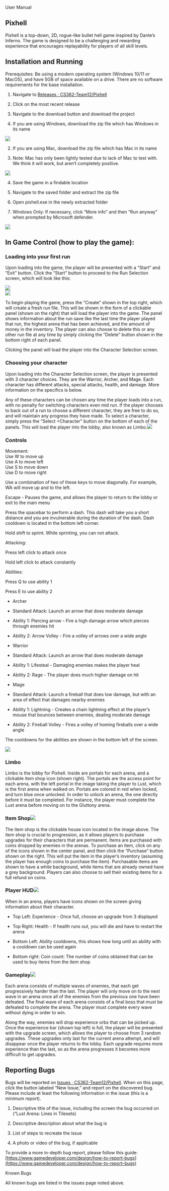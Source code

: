 
User Manual

  

## Pixhell

Pixhell is a top-down, 2D, rogue-like bullet hell game inspired by Dante’s Inferno. The game is designed to be a challenging and rewarding experience that encourages replayability for players of all skill levels.

  

## Installation and Running

Prerequisites: Be using a modern operating system (Windows 10/11 or MacOS), and have 5GB of space available on a drive. There are no software requirements for the base installation.

  

1.  Navigate to [Releases · CS362-Team12/Pixhell](https://github.com/CS362-Team12/Pixhell/releases)
    
2.  Click on the most recent release
    
3.  Navigate to the download button and download the project
    

1.  If you are using Windows, download the zip file which has Windows in its name
    

![](https://lh7-rt.googleusercontent.com/docsz/AD_4nXca5RPYViC-Lz0O1qoaqBnII2QzldbZIJm6_0s4rqkpFTtexnW8Mtfr5H-ccjNMaMWW5geNbu7SuK3-d0pBsBuRBsyi8sVD_tZsX3WCtKy73Uo7alK3xr7UdUP0_NNDgQ3CiYGMDg?key=a1F9Uwzb3Vq6qpBCf52FtqG5)

2.  If you are using Mac, download the zip file which has Mac in its name
    

1.  Note: Mac has only been lightly tested due to lack of Mac to test with. We think it will work, but aren’t completely positive.
    

![](https://lh7-rt.googleusercontent.com/docsz/AD_4nXfwUsnIX3cZM6QuNswutqgHTTA3MAq-azZ21lRYk3iTzk2PPtIKr4lBo29FEYgx-4kFeBfsvWKucBYqBcWMKpCsu3KoH7cFlxB7hTUh4cc9lErSsDkF8WIgaG3CY3Mtni3aexnSHg?key=a1F9Uwzb3Vq6qpBCf52FtqG5)

4.  Save the game in a findable location
    
5.  Navigate to the saved folder and extract the zip file
    
6.  Open pixhell.exe in the newly extracted folder
    
7.  Windows Only: If necessary, click “More info” and then “Run anyway” when prompted by Microsoft defender.
    

![](https://lh7-rt.googleusercontent.com/docsz/AD_4nXdGjVNrxE3pgBLCYxUXxYCI_OTIgu8FpXT__RsWG2CAcfc_zFeIWH5YSM3jJgivZoYfosVGhhdInSGKwJDwSDgFZAqkxYDnB_rF5uwwTTR3BsVrb-59ceH61bWIhtF_-7b63IGUCQ?key=a1F9Uwzb3Vq6qpBCf52FtqG5)

## In Game Control (how to play the game):

  

### Loading into your first run

Upon loading into the game, the player will be presented with a “Start” and “Exit” button. Click the “Start” button to proceed to the Run Selection screen, which will look like this:

  
![](https://lh7-rt.googleusercontent.com/docsz/AD_4nXeKvTfCcpnlUttlz9aT-78I7XFGOIn1NJuYDJ8OQNZrY5MSE8BrN48SmsWDjUXNki65CjElq3JGcgeuXXZa5STdms5zBXidtGRzpsN2b0SvTpj4VXY9KmDQKrzWoky4m7_XChIVuQ?key=a1F9Uwzb3Vq6qpBCf52FtqG5)  
![](https://lh7-rt.googleusercontent.com/docsz/AD_4nXfwbdL83FJPfBv1Nv5MqbzORPAwucGdWnPNJjsfc6ixMJ6THV2yPRCBrKS4YFgDkksoEwMwdh9Wucdpo0eMhcuIU22Vt5UX75sgLu6Z4YEkbE1-VeCLlGtWeHEoy2dVsOffmAbG1A?key=a1F9Uwzb3Vq6qpBCf52FtqG5)

To begin playing the game, press the “Create” shown in the top right, which will create a fresh run file. This will be shown in the form of a clickable panel (shown on the right) that will load the player into the game. The panel shows information about the run save like the last time the player played that run, the highest arena that has been achieved, and the amount of money in the inventory. The player can also choose to delete this or any other run file at any time by simply clicking the “Delete” button shown in the bottom right of each panel.

Clicking the panel will load the player into the Character Selection screen.

### Choosing your character

Upon loading into the Character Selection screen, the player is presented with 3 character choices. They are the Warrior, Archer, and Mage. Each character has different attacks, special attacks, health, and damage. More information on the specifics is below.

Any of these characters can be chosen any time the player loads into a run, with no penalty for switching characters even mid run. If the player chooses to back out of a run to choose a different character, they are free to do so, and will maintain any progress they have made. To select a character, simply press the “Select <Character” button on the bottom of each of the panels. This will load the player into the lobby, also known as Limbo.![](https://lh7-rt.googleusercontent.com/docsz/AD_4nXd5r2uwsQo-wQbu-1PIK1aWQw9auwAFASzlUKFifgkGfdoJdVcq9oVF-ZAU8-F3Bu2Age7fhXF61WWrmPPJomC2nT1kX20MWLtVbRSfrU9adP4fwNcsckov1aVNk_r8Jq9TgcIB?key=a1F9Uwzb3Vq6qpBCf52FtqG5)

  

### Controls

  

Movement:  
Use W to move up  
Use A to move left  
Use S to move down  
Use D to move right

Use a combination of two of these keys to move diagonally. For example, WA will move up and to the left.

  

Escape - Pauses the game, and allows the player to return to the lobby or exit to the main menu

Press the spacebar to perform a dash. This dash will take you a short distance and you are invulnerable during the duration of the dash. Dash cooldown is located in the bottom left corner.

Hold shift to sprint. While sprinting, you can not attack.

Attacking:

Press left click to attack once

Hold left click to attack constantly

  

Abilities:

Press Q to use ability 1

Press E to use ability 2

  

-   Archer
    

-   Standard Attack: Launch an arrow that does moderate damage
    
-   Ability 1: Piercing arrow - Fire a high damage arrow which pierces through enemies hit
    
-   Ability 2: Arrow Volley - Fire a volley of arrows over a wide angle
    

-   Warrior
    

-   Standard Attack: Launch an arrow that does moderate damage
    
-   Ability 1: Lifesteal - Damaging enemies makes the player heal
    
-   Ability 2: Rage - The player does much higher damage on hit
    

-   Mage
    

-   Standard Attack: Launch a fireball that does low damage, but with an area of effect that damages nearby enemies
    
-   Ability 1: Lightning - Creates a chain lightning effect at the player’s mouse that bounces between enemies, dealing moderate damage
    
-   Ability 2: Fireball Volley - Fires a volley of homing fireballs over a wide angle
    

The cooldowns for the abilities are shown in the bottom left of the screen.

  
![](https://lh7-rt.googleusercontent.com/docsz/AD_4nXcaLLj5e_7VOJZcHBT64U1-HImvWgEDYYR0tZ-dqrHceKDli-46aIZLR6MWwA3d2LaWHIRIrIyzhtc-ANjlgF9h-99V8ORBjbtRfOaZ1k6w9yz0ekVXmVffeHimw8wuMBdnRCuTZw?key=a1F9Uwzb3Vq6qpBCf52FtqG5)

### Limbo

  

Limbo is the lobby for Pixhell. Inside are portals for each arena, and a clickable item shop icon (shown right). The portals are the access point for each arena, with the left portal in the image taking the player to Lust, which is the first arena when walked on. Portals are colored in red when locked, and turn blue once unlocked. In order to unlock an arena, the one directly before it must be completed. For instance, the player must complete the Lust arena before moving on to the Gluttony arena.

  

### Item Shop![](https://lh7-rt.googleusercontent.com/docsz/AD_4nXfPwFKQayXQ57d_sz_kqvkvKED4o6II6pphX9_OyEefEz5blXgRbESlkaYj0Xb_-ZTrhqA8w7uFdxorm1G5_9YV-IzV_EIlHvv_VYpt2OYhd9-uXXb9jiwUdOQWKV2kFCE8iqcoww?key=a1F9Uwzb3Vq6qpBCf52FtqG5)

The item shop is the clickable house icon located in the image above. The item shop is crucial to progression, as it allows players to purchase upgrades for their characters that are permanent. Items are purchased with coins dropped by enemies in the arenas. To purchase an item, click on any of the icons shown in the center panel, and then click the “Purchase” button shown on the right. This will put the item in the player’s inventory (assuming the player has enough coins to purchase the item). Purchasable items are shown to have a white background, while items that are already owned have a grey background. Players can also choose to sell their existing items for a full refund on coins.

  

### Player HUD![](https://lh7-rt.googleusercontent.com/docsz/AD_4nXdrWbATxSKfaBqn6CCYecK1wUYDhM9O_rCWUBRXVJy0jYWf_vbWId2UrWMlF5x_g_WaTBlSdgMqGsJ9PEVvN1YUxzyAX3ULpCx5iILHi7v1MKjuSTzyVMDqGtt6-s02VLkwR6LsFQ?key=a1F9Uwzb3Vq6qpBCf52FtqG5)

When in an arena, players have icons shown on the screen giving information about their character.

-   Top Left: Experience - Once full, choose an upgrade from 3 displayed
    
-   Top Right: Health - If health runs out, you will die and have to restart the arena
    
-   Bottom Left: Ability cooldowns, this shows how long until an ability with a cooldown can be used again
    
-   Bottom right: Coin count: The number of coins obtained that can be used to buy items from the item shop
    

  
  

### Gameplay![](https://lh7-rt.googleusercontent.com/docsz/AD_4nXe0kIh2mzESQLQYAOAZKcJ4X6U4KpXGi5mSEt5-wFXTPAVdqixTIdoxKkUeBLShbHNyzDmT9QjOZrcp6aykS298NmtuCPtlnXFtYHfMhCCWxBIMSMtE13GIY0ASFkiD74wAyqLW?key=a1F9Uwzb3Vq6qpBCf52FtqG5)

Each arena consists of multiple waves of enemies, that each get progressively harder than the last. The player will only move on to the next wave in an arena once all of the enemies from the previous one have been defeated. The final wave of each arena consists of a final boss that must be defeated to complete the arena. The player must complete every wave without dying in order to win.

Along the way, enemies will drop experience orbs that can be picked up. Once the experience bar (shown top left) is full, the player will be presented with the upgrade screen, which allows the player to choose from 3 random upgrades. These upgrades only last for the current arena attempt, and will disappear once the player returns to the lobby. Each upgrade requires more experience than the last, so as the arena progresses it becomes more difficult to get upgrades.

  

## Reporting Bugs

Bugs will be reported on [Issues · CS362-Team12/Pixhell](https://github.com/CS362-Team12/Pixhell/issues). When on this page, click the button labeled “New Issue,” and report on the discovered bug. Please include at least the following information in the issue (this is a minimum report).

  

1.  Descriptive title of the issue, including the screen the bug occurred on (“Lust Arena: Lines in Tilesets)
    
2.  Descriptive description about what the bug is
    
3.  List of steps to recreate the issue
    
4.  A photo or video of the bug, if applicable
    

  

To provide a more in-depth bug report, please follow this guide: [https://www.gamedeveloper.com/design/how-to-report-bugs](https://www.gamedeveloper.com/design/how-to-report-bugs)

  
Known Bugs

All known bugs are listed in the issues page noted above.
